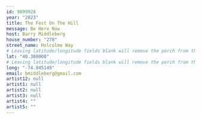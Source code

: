 ```yaml
---
id: 9899928
year: "2023"
title: The Fest On The Hill
message: Be Here Now
host: Barry Middleberg
house_number: "278"
street_name: Holcolme Way
# Leaving latitude/longitude fields blank will remove the porch from the Porchfest map.
lat: "40.380008"
# Leaving latitude/longitude fields blank will remove the porch from the Porchfest map.
long: "-74.945149"
email: bmiddleberg@gmail.com
artist12: null
artist1: null
artist2: null
artist3: null
artist4: ""
artist5: ""
---
```

